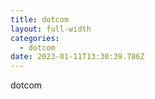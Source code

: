```yaml
---
title: dotcom
layout: full-width
categories:
  - dotcom
date: 2023-01-11T13:30:39.786Z
---
```

d﻿otcom